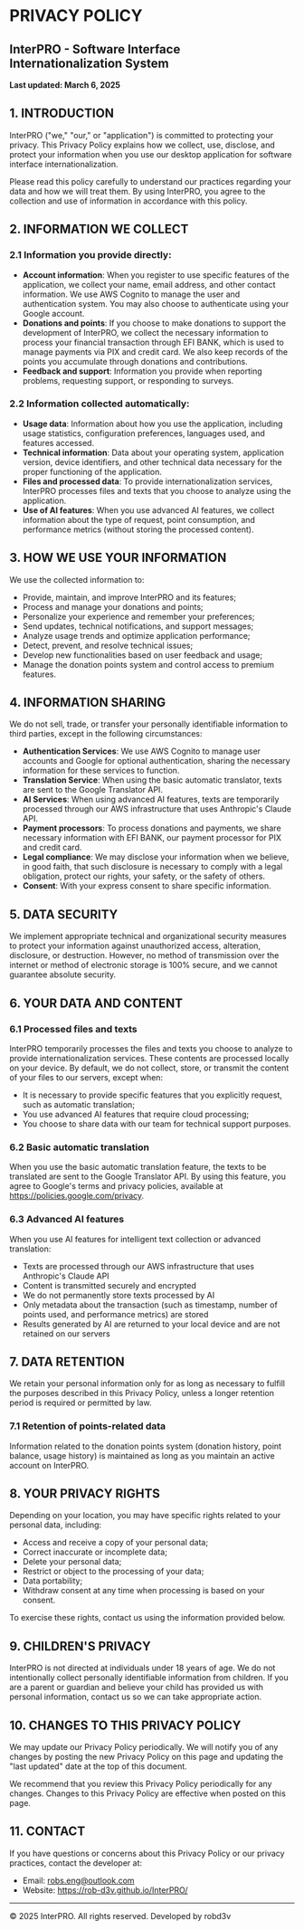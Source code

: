 # PRIVACY POLICY
## InterPRO - Software Interface Internationalization System
**Last updated: March 6, 2025**

## 1. INTRODUCTION

InterPRO ("we," "our," or "application") is committed to protecting your privacy. This Privacy Policy explains how we collect, use, disclose, and protect your information when you use our desktop application for software interface internationalization.

Please read this policy carefully to understand our practices regarding your data and how we will treat them. By using InterPRO, you agree to the collection and use of information in accordance with this policy.

## 2. INFORMATION WE COLLECT

### 2.1 Information you provide directly:
- **Account information**: When you register to use specific features of the application, we collect your name, email address, and other contact information. We use AWS Cognito to manage the user and authentication system. You may also choose to authenticate using your Google account.
- **Donations and points**: If you choose to make donations to support the development of InterPRO, we collect the necessary information to process your financial transaction through EFI BANK, which is used to manage payments via PIX and credit card. We also keep records of the points you accumulate through donations and contributions.
- **Feedback and support**: Information you provide when reporting problems, requesting support, or responding to surveys.

### 2.2 Information collected automatically:
- **Usage data**: Information about how you use the application, including usage statistics, configuration preferences, languages used, and features accessed.
- **Technical information**: Data about your operating system, application version, device identifiers, and other technical data necessary for the proper functioning of the application.
- **Files and processed data**: To provide internationalization services, InterPRO processes files and texts that you choose to analyze using the application.
- **Use of AI features**: When you use advanced AI features, we collect information about the type of request, point consumption, and performance metrics (without storing the processed content).

## 3. HOW WE USE YOUR INFORMATION

We use the collected information to:

- Provide, maintain, and improve InterPRO and its features;
- Process and manage your donations and points;
- Personalize your experience and remember your preferences;
- Send updates, technical notifications, and support messages;
- Analyze usage trends and optimize application performance;
- Detect, prevent, and resolve technical issues;
- Develop new functionalities based on user feedback and usage;
- Manage the donation points system and control access to premium features.

## 4. INFORMATION SHARING

We do not sell, trade, or transfer your personally identifiable information to third parties, except in the following circumstances:

- **Authentication Services**: We use AWS Cognito to manage user accounts and Google for optional authentication, sharing the necessary information for these services to function.
- **Translation Service**: When using the basic automatic translator, texts are sent to the Google Translator API.
- **AI Services**: When using advanced AI features, texts are temporarily processed through our AWS infrastructure that uses Anthropic's Claude API.
- **Payment processors**: To process donations and payments, we share necessary information with EFI BANK, our payment processor for PIX and credit card.
- **Legal compliance**: We may disclose your information when we believe, in good faith, that such disclosure is necessary to comply with a legal obligation, protect our rights, your safety, or the safety of others.
- **Consent**: With your express consent to share specific information.

## 5. DATA SECURITY

We implement appropriate technical and organizational security measures to protect your information against unauthorized access, alteration, disclosure, or destruction. However, no method of transmission over the internet or method of electronic storage is 100% secure, and we cannot guarantee absolute security.

## 6. YOUR DATA AND CONTENT

### 6.1 Processed files and texts
InterPRO temporarily processes the files and texts you choose to analyze to provide internationalization services. These contents are processed locally on your device. By default, we do not collect, store, or transmit the content of your files to our servers, except when:

- It is necessary to provide specific features that you explicitly request, such as automatic translation;
- You use advanced AI features that require cloud processing;
- You choose to share data with our team for technical support purposes.

### 6.2 Basic automatic translation
When you use the basic automatic translation feature, the texts to be translated are sent to the Google Translator API. By using this feature, you agree to Google's terms and privacy policies, available at https://policies.google.com/privacy.

### 6.3 Advanced AI features
When you use AI features for intelligent text collection or advanced translation:

- Texts are processed through our AWS infrastructure that uses Anthropic's Claude API
- Content is transmitted securely and encrypted
- We do not permanently store texts processed by AI
- Only metadata about the transaction (such as timestamp, number of points used, and performance metrics) are stored
- Results generated by AI are returned to your local device and are not retained on our servers

## 7. DATA RETENTION

We retain your personal information only for as long as necessary to fulfill the purposes described in this Privacy Policy, unless a longer retention period is required or permitted by law.

### 7.1 Retention of points-related data
Information related to the donation points system (donation history, point balance, usage history) is maintained as long as you maintain an active account on InterPRO.

## 8. YOUR PRIVACY RIGHTS

Depending on your location, you may have specific rights related to your personal data, including:

- Access and receive a copy of your personal data;
- Correct inaccurate or incomplete data;
- Delete your personal data;
- Restrict or object to the processing of your data;
- Data portability;
- Withdraw consent at any time when processing is based on your consent.

To exercise these rights, contact us using the information provided below.

## 9. CHILDREN'S PRIVACY

InterPRO is not directed at individuals under 18 years of age. We do not intentionally collect personally identifiable information from children. If you are a parent or guardian and believe your child has provided us with personal information, contact us so we can take appropriate action.

## 10. CHANGES TO THIS PRIVACY POLICY

We may update our Privacy Policy periodically. We will notify you of any changes by posting the new Privacy Policy on this page and updating the "last updated" date at the top of this document.

We recommend that you review this Privacy Policy periodically for any changes. Changes to this Privacy Policy are effective when posted on this page.

## 11. CONTACT

If you have questions or concerns about this Privacy Policy or our privacy practices, contact the developer at:

- Email: robs.eng@outlook.com
- Website: https://rob-d3v.github.io/InterPRO/

---

© 2025 InterPRO. All rights reserved.
Developed by robd3v
